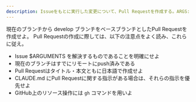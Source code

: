 ```yaml
---
description: Issueをもとに実行した変更について、Pull Requestを作成する。ARGS: IssueのURL
---
```


現在のブランチから develop ブランチをベースブランチとしたPull Requestを作成せよ。
Pull Requestの作成に際しては、以下の注意点をよく読み、これらに従え。

- Issue $ARGUMENTS を解決するものであることを明確にせよ
- 現在のブランチはすでにリモートにpush済みである
- Pull Requestはタイトル・本文ともに日本語で作成せよ
- CLAUDE.md にPull Requestに関する指示がある場合は、それらの指示を優先せよ
- GitHub上のリソース操作には `gh` コマンドを用いよ
